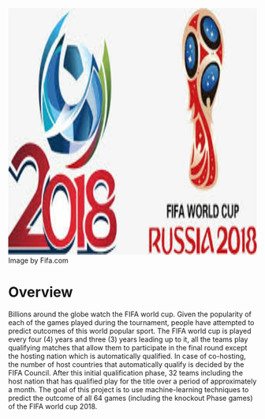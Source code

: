 


<img src="images/overpic.png" width="980" height="500" />
<figcaption class="credit">
    <span>
        	        Image by Fifa.com
	            </span>
  </figcaption>


# Overview


Billions around the globe watch the FIFA world cup. Given the popularity of each of the games played during the tournament, people have attempted to predict outcomes of this world popular sport. The FIFA world cup is played every four (4) years and three (3) years leading up to it, all the teams play qualifying matches that allow them to participate in the final round except the hosting nation which is automatically qualified. In case of co-hosting, the number of host countries that automatically qualify is decided by the FIFA Council. After this initial qualification phase, 32 teams including the host nation that has qualified play for the title over a period of approximately a month. The goal of this project is to use machine-learning techniques to predict the outcome of all 64 games (including the knockout Phase games) of the FIFA world cup 2018.
